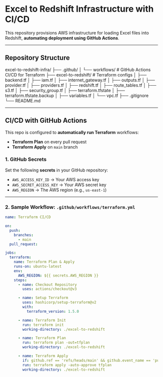 # Excel to Redshift Infrastructure with CI/CD

This repository provisions AWS infrastructure for loading Excel files into Redshift, **automating deployment using GitHub Actions**.

---

## Repository Structure

excel-to-redshift-infra/
├── .github/
│ └── workflows/ # GitHub Actions CI/CD for Terraform
├── excel-to-redshift/ # Terraform configs
│ ├── backend.tf
│ ├── iam.tf
│ ├── internet_gateway.tf
│ ├── outputs.tf
│ ├── provider.tf
│ ├── providers.tf
│ ├── redshift.tf
│ ├── route_tables.tf
│ ├── s3.tf
│ ├── security_group.tf
│ ├── terraform.tfstate
│ ├── terraform.tfstate.backup
│ ├── variables.tf
│ └── vpc.tf
├── .gitignore
└── README.md




---

## CI/CD with GitHub Actions

This repo is configured to **automatically run Terraform** workflows:

- **Terraform Plan** on every pull request  
- **Terraform Apply** on `main` branch  

### 1. GitHub Secrets

Set the following **secrets** in your GitHub repository:

- `AWS_ACCESS_KEY_ID` → Your AWS access key  
- `AWS_SECRET_ACCESS_KEY` → Your AWS secret key  
- `AWS_REGION` → The AWS region (e.g., `us-east-1`)  

---

### 2. Sample Workflow: `.github/workflows/terraform.yml`

```yaml
name: Terraform CI/CD

on:
  push:
    branches:
      - main
  pull_request:

jobs:
  terraform:
    name: Terraform Plan & Apply
    runs-on: ubuntu-latest
    env:
      AWS_REGION: ${{ secrets.AWS_REGION }}
    steps:
      - name: Checkout Repository
        uses: actions/checkout@v3

      - name: Setup Terraform
        uses: hashicorp/setup-terraform@v2
        with:
          terraform_version: 1.5.0

      - name: Terraform Init
        run: terraform init
        working-directory: ./excel-to-redshift

      - name: Terraform Plan
        run: terraform plan -out=tfplan
        working-directory: ./excel-to-redshift

      - name: Terraform Apply
        if: github.ref == 'refs/heads/main' && github.event_name == 'push'
        run: terraform apply -auto-approve tfplan
        working-directory: ./excel-to-redshift
